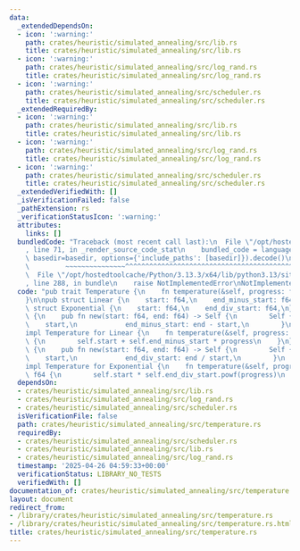 ```yaml
---
data:
  _extendedDependsOn:
  - icon: ':warning:'
    path: crates/heuristic/simulated_annealing/src/lib.rs
    title: crates/heuristic/simulated_annealing/src/lib.rs
  - icon: ':warning:'
    path: crates/heuristic/simulated_annealing/src/log_rand.rs
    title: crates/heuristic/simulated_annealing/src/log_rand.rs
  - icon: ':warning:'
    path: crates/heuristic/simulated_annealing/src/scheduler.rs
    title: crates/heuristic/simulated_annealing/src/scheduler.rs
  _extendedRequiredBy:
  - icon: ':warning:'
    path: crates/heuristic/simulated_annealing/src/lib.rs
    title: crates/heuristic/simulated_annealing/src/lib.rs
  - icon: ':warning:'
    path: crates/heuristic/simulated_annealing/src/log_rand.rs
    title: crates/heuristic/simulated_annealing/src/log_rand.rs
  - icon: ':warning:'
    path: crates/heuristic/simulated_annealing/src/scheduler.rs
    title: crates/heuristic/simulated_annealing/src/scheduler.rs
  _extendedVerifiedWith: []
  _isVerificationFailed: false
  _pathExtension: rs
  _verificationStatusIcon: ':warning:'
  attributes:
    links: []
  bundledCode: "Traceback (most recent call last):\n  File \"/opt/hostedtoolcache/Python/3.13.3/x64/lib/python3.13/site-packages/onlinejudge_verify/documentation/build.py\"\
    , line 71, in _render_source_code_stat\n    bundled_code = language.bundle(stat.path,\
    \ basedir=basedir, options={'include_paths': [basedir]}).decode()\n          \
    \         ~~~~~~~~~~~~~~~^^^^^^^^^^^^^^^^^^^^^^^^^^^^^^^^^^^^^^^^^^^^^^^^^^^^^^^^^^^^^^^^^^\n\
    \  File \"/opt/hostedtoolcache/Python/3.13.3/x64/lib/python3.13/site-packages/onlinejudge_verify/languages/rust.py\"\
    , line 288, in bundle\n    raise NotImplementedError\nNotImplementedError\n"
  code: "pub trait Temperature {\n    fn temperature(&self, progress: f64) -> f64;\n\
    }\n\npub struct Linear {\n    start: f64,\n    end_minus_start: f64,\n}\n\npub\
    \ struct Exponential {\n    start: f64,\n    end_div_start: f64,\n}\n\nimpl Linear\
    \ {\n    pub fn new(start: f64, end: f64) -> Self {\n        Self {\n        \
    \    start,\n            end_minus_start: end - start,\n        }\n    }\n}\n\n\
    impl Temperature for Linear {\n    fn temperature(&self, progress: f64) -> f64\
    \ {\n        self.start + self.end_minus_start * progress\n    }\n}\n\nimpl Exponential\
    \ {\n    pub fn new(start: f64, end: f64) -> Self {\n        Self {\n        \
    \    start,\n            end_div_start: end / start,\n        }\n    }\n}\n\n\
    impl Temperature for Exponential {\n    fn temperature(&self, progress: f64) ->\
    \ f64 {\n        self.start * self.end_div_start.powf(progress)\n    }\n}\n"
  dependsOn:
  - crates/heuristic/simulated_annealing/src/lib.rs
  - crates/heuristic/simulated_annealing/src/log_rand.rs
  - crates/heuristic/simulated_annealing/src/scheduler.rs
  isVerificationFile: false
  path: crates/heuristic/simulated_annealing/src/temperature.rs
  requiredBy:
  - crates/heuristic/simulated_annealing/src/scheduler.rs
  - crates/heuristic/simulated_annealing/src/lib.rs
  - crates/heuristic/simulated_annealing/src/log_rand.rs
  timestamp: '2025-04-26 04:59:33+00:00'
  verificationStatus: LIBRARY_NO_TESTS
  verifiedWith: []
documentation_of: crates/heuristic/simulated_annealing/src/temperature.rs
layout: document
redirect_from:
- /library/crates/heuristic/simulated_annealing/src/temperature.rs
- /library/crates/heuristic/simulated_annealing/src/temperature.rs.html
title: crates/heuristic/simulated_annealing/src/temperature.rs
---
```

